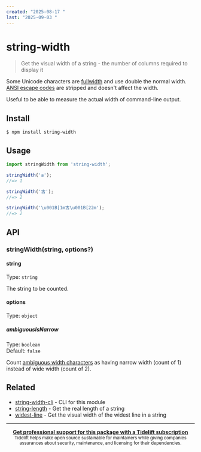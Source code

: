 ```yaml
---
created: "2025-08-17 "
last: "2025-09-03 "
---
```

# string-width

> Get the visual width of a string - the number of columns required to display it

Some Unicode characters are [fullwidth](https://en.wikipedia.org/wiki/Halfwidth_and_fullwidth_forms) and use double the normal width. [ANSI escape codes](https://en.wikipedia.org/wiki/ANSI_escape_code) are stripped and doesn't affect the width.

Useful to be able to measure the actual width of command-line output.

## Install

```
$ npm install string-width
```

## Usage

```js
import stringWidth from 'string-width';

stringWidth('a');
//=> 1

stringWidth('古');
//=> 2

stringWidth('\u001B[1m古\u001B[22m');
//=> 2
```

## API

### stringWidth(string, options?)

#### string

Type: `string`

The string to be counted.

#### options

Type: `object`

##### ambiguousIsNarrow

Type: `boolean`\
Default: `false`

Count [ambiguous width characters](https://www.unicode.org/reports/tr11/#Ambiguous) as having narrow width (count of 1) instead of wide width (count of 2).

## Related

- [string-width-cli](https://github.com/sindresorhus/string-width-cli) - CLI for this module
- [string-length](https://github.com/sindresorhus/string-length) - Get the real length of a string
- [widest-line](https://github.com/sindresorhus/widest-line) - Get the visual width of the widest line in a string

---

<div align="center">
	<b>
		<a href="https://tidelift.com/subscription/pkg/npm-string-width?utm_source=npm-string-width&utm_medium=referral&utm_campaign=readme">Get professional support for this package with a Tidelift subscription</a>
	</b>
	<br>
	<sub>
		Tidelift helps make open source sustainable for maintainers while giving companies<br>assurances about security, maintenance, and licensing for their dependencies.
	</sub>
</div>
